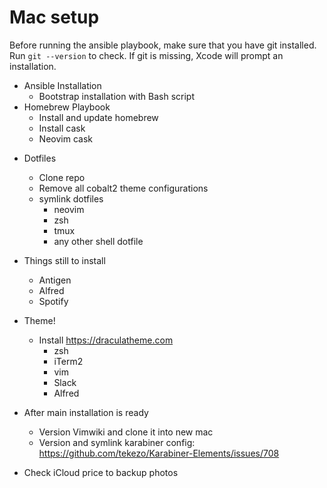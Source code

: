 # Mac setup

Before running the ansible playbook, make sure that you have git installed.
Run ```git --version``` to check. If git is missing, Xcode will prompt an installation.


* Ansible Installation
  * Bootstrap installation with Bash script
* Homebrew Playbook
  * Install and update homebrew
  * Install cask
  * Neovim cask
- Dotfiles
  - Clone repo
  - Remove all cobalt2 theme configurations
  - symlink dotfiles
    - neovim
    - zsh
    - tmux
    - any other shell dotfile
- Things still to install
  - Antigen
  * Alfred
  * Spotify
- Theme!
  - Install https://draculatheme.com
    - zsh
    - iTerm2
    - vim
    - Slack
    - Alfred


- After main installation is ready
  - Version Vimwiki and clone it into new mac
  - Version and symlink karabiner config: https://github.com/tekezo/Karabiner-Elements/issues/708
- Check iCloud price to backup photos
